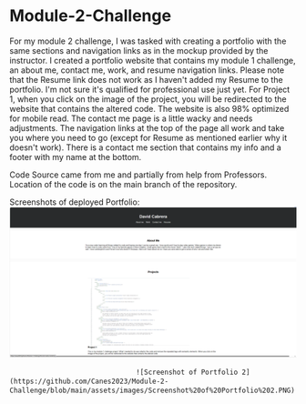 # Module-2-Challenge

For my module 2 challenge, I was tasked with creating a portfolio with the same sections and navigation links as in the mockup provided by the instructor. I created a portfolio website that contains my module 1 challenge, an about me, contact me, work, and resume navigation links. Please note that the Resume link does not work as I haven't added my Resume to the portfolio. I'm not sure it's qualified for professional use just yet. For Project 1, when you click on the image of the project, you will be redirected to the website that contains the altered code. The website is also 98% optimized for mobile read. The contact me page is a little wacky and needs adjustments. The navigation links at the top of the page all work and take you where you need to go (except for Resume as mentioned earlier why it doesn't work). There is a contact me section that contains my info and a footer with my name at the bottom. 

Code Source came from me and partially from help from Professors. Location of the code is on the main branch of the repository. 


Screenshots of deployed Portfolio: ![Screenshot of Portfolio](https://github.com/Canes2023/Module-2-Challenge/blob/main/assets/images/Screenshot%20of%20Portfolio.PNG)

                                   ![Screenshot of Portfolio 2](https://github.com/Canes2023/Module-2-Challenge/blob/main/assets/images/Screenshot%20of%20Portfolio%202.PNG)

